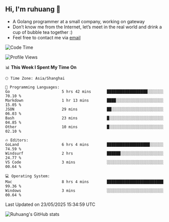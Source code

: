 ## Hi, I'm ruhuang 👋

- A Golang programmer at a small company, working on gateway
- Don’t know me from the Internet, let’s meet in the real world and drink a cup of bubble tea together :)
- Feel free to contact me via [email](mailto:ruhuang2001@gmail.com)
<!--START_SECTION:waka-->
![Code Time](http://img.shields.io/badge/Code%20Time-522%20hrs%2024%20mins-blue)

![Profile Views](http://img.shields.io/badge/Profile%20Views-0-blue)

📊 **This Week I Spent My Time On** 

```text
🕑︎ Time Zone: Asia/Shanghai

💬 Programming Languages: 
Go                       5 hrs 42 mins       ██████████████████░░░░░░░   70.10 % 
Markdown                 1 hr 13 mins        ████░░░░░░░░░░░░░░░░░░░░░   15.05 % 
JSON                     29 mins             ██░░░░░░░░░░░░░░░░░░░░░░░   06.03 % 
Bash                     23 mins             █░░░░░░░░░░░░░░░░░░░░░░░░   04.85 % 
Other                    10 mins             █░░░░░░░░░░░░░░░░░░░░░░░░   02.10 % 

🔥 Editors: 
GoLand                   6 hrs 4 mins        ███████████████████░░░░░░   74.59 % 
Windsurf                 2 hrs               ██████░░░░░░░░░░░░░░░░░░░   24.77 % 
VS Code                  3 mins              ░░░░░░░░░░░░░░░░░░░░░░░░░   00.64 % 

💻 Operating System: 
Mac                      8 hrs 4 mins        █████████████████████████   99.36 % 
Windows                  3 mins              ░░░░░░░░░░░░░░░░░░░░░░░░░   00.64 % 
```


 Last Updated on 23/05/2025 15:34:59 UTC
<!--END_SECTION:waka-->

![Ruhuang's GitHub stats](https://github-readme-stats.vercel.app/api?username=ruhuang2001&count_private=true&hide_title=true&show_icons=true&theme=vue)

